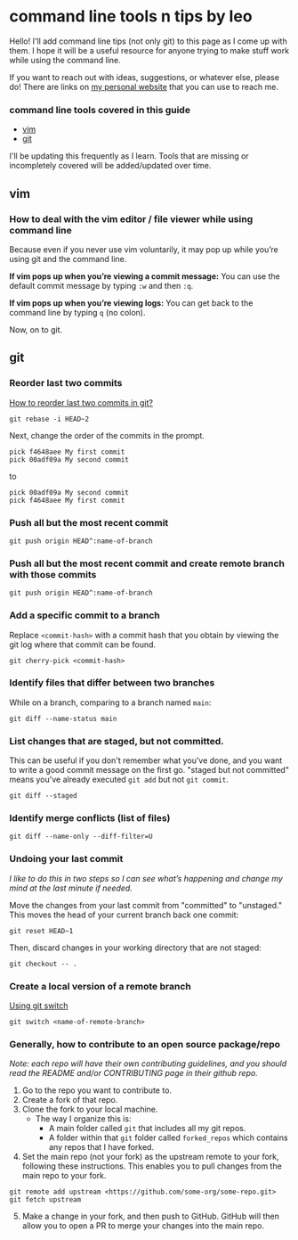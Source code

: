# command line tools n tips by leo

Hello! I'll add command line tips (not only git) to this page as I come up with them. 
I hope it will be a useful resource for anyone trying to make stuff work while using 
the command line.

If you want to reach out with ideas, suggestions, or whatever else, please do! There are links on [my personal website](https://leoebfolsom.com/) that you can use to reach me.

### command line tools covered in this guide
* [vim](#vim)
* [git](#git)

I'll be updating this frequently as I learn. Tools that are missing or incompletely covered 
will be added/updated over time.

## vim

### How to deal with the vim editor / file viewer while using command line
Because even if you never use vim voluntarily, it may pop up while you’re using git and the command line.

**If vim pops up when you’re viewing a commit message:** You can use the default commit message by typing `:w` and then `:q`.

**If vim pops up when you’re viewing logs:** You can get back to the command line by typing `q` (no colon).

Now, on to git.

## git

### Reorder last two commits
[How to reorder last two commits in git?](https://stackoverflow.com/questions/33388210/how-to-reorder-last-two-commits-in-git)

```
git rebase -i HEAD~2
```

Next, change the order of the commits in the prompt.

```
pick f4648aee My first commit
pick 00adf09a My second commit
```

to

```
pick 00adf09a My second commit
pick f4648aee My first commit
```

### Push all but the most recent commit

```
git push origin HEAD^:name-of-branch
```

### Push all but the most recent commit and create remote branch with those commits 

```
git push origin HEAD^:name-of-branch
```

### Add a specific commit to a branch

Replace `<commit-hash>` with a commit hash that you obtain 
by viewing the git log where that commit can be found.

```
git cherry-pick <commit-hash>
```

### Identify files that differ between two branches
While on a branch, comparing to a branch named `main`:

```
git diff --name-status main
```

### List changes that are staged, but not committed.
This can be useful if you don't remember what you've done, and
you want to write a good commit message on the first go. "staged
but not committed" means you've already executed `git add` but 
not `git commit`.

```
git diff --staged
```

### Identify merge conflicts (list of files)

```
git diff --name-only --diff-filter=U
```

### Undoing your last commit
*I like to do this in two steps so I can see what’s 
happening and change my mind at the last minute if needed.*

Move the changes from your last commit from "committed" to "unstaged." 
This moves the head of your current branch back one commit:

```
git reset HEAD~1
```

Then, discard changes in your working directory that are not staged:

```
git checkout -- .
```

### Create a local version of a remote branch
[Using git switch](https://stackoverflow.com/a/9537923/5037635)

```
git switch <name-of-remote-branch>
```

### Generally, how to contribute to an open source package/repo
_Note: each repo will have their own contributing guidelines, and you should read the README and/or CONTRIBUTING page in their github repo._

1. Go to the repo you want to contribute to.
2. Create a fork of that repo.
3. Clone the fork to your local machine.
    * The way I organize this is:
        - A main folder called `git` that includes all my git repos.
        - A folder within that `git` folder called `forked_repos` which contains any repos that I have forked.
4. Set the main repo (not your fork) as the upstream remote to your fork, following these instructions. This enables you to pull changes from the main repo to your fork.
```
git remote add upstream <https://github.com/some-org/some-repo.git>
git fetch upstream
```
5. Make a change in your fork, and then push to GitHub. GitHub will then allow you to open a PR to merge your changes into the main repo.